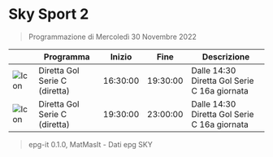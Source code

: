 # Sky Sport 2
> Programmazione di Mercoledì 30 Novembre 2022

||Programma|Inizio|Fine|Descrizione|
|---|---|---|---|---|
|![Icon](https://guidatv.sky.it/uuid/948b6619-3eba-42bd-a6fb-8158f2679d45/cover?md5ChecksumParam=1208f9b3535910326624c8f757b143e7)|Diretta Gol Serie C (diretta)|16:30:00|19:30:00|Dalle 14:30 Diretta Gol Serie C 16a giornata
|![Icon](https://guidatv.sky.it/uuid/948b6619-3eba-42bd-a6fb-8158f2679d45/cover?md5ChecksumParam=1208f9b3535910326624c8f757b143e7)|Diretta Gol Serie C (diretta)|19:30:00|23:00:00|Dalle 14:30 Diretta Gol Serie C 16a giornata



 > epg-it 0.1.0, MatMasIt - Dati epg SKY